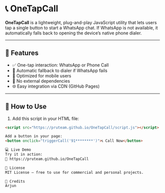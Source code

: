 # 📞 OneTapCall

**OneTapCall** is a lightweight, plug-and-play JavaScript utility that lets users tap a single button to start a WhatsApp chat. If WhatsApp is not available, it automatically falls back to opening the device’s native phone dialer.

---

## 🚀 Features

- ✅ One-tap interaction: WhatsApp or Phone Call  
- 🔁 Automatic fallback to dialer if WhatsApp fails  
- 📱 Optimized for mobile users  
- 🧩 No external dependencies  
- 🌐 Easy integration via CDN (GitHub Pages)  

---

## 🔧 How to Use

1. Add this script in your HTML file:

```html
<script src="https://pruteam.github.io/OneTapCall/script.js"></script>

Add a button in your page:
<button onclick="triggerCall('91********')">📞 Call Now</button>

💻 Live Demo
Try it in action:
🔗 https://pruteam.github.io/OneTapCall

📄 License
MIT License — free to use for commercial and personal projects.

🙌 Credits
Arjun 
